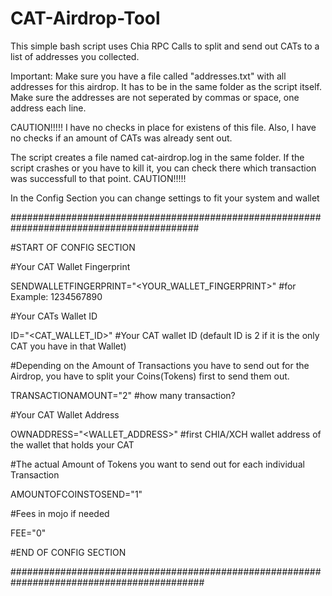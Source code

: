 # CAT-Airdrop-Tool
This simple bash script uses Chia RPC Calls to split and send out CATs to a list of addresses you collected.

Important:
Make sure you have a file called "addresses.txt" with all addresses for this airdrop. It has to be in the same folder as the script itself.
Make sure the addresses are not seperated by commas or space, one address each line.

CAUTION!!!!!
I have no checks in place for existens of this file. Also, I have no checks if an amount of CATs was already sent out.

The script creates a file named cat-airdrop.log in the same folder. If the script crashes or you have to kill it, you can check there which transaction was successfull to that point.
CAUTION!!!!!


In the Config Section you can change settings to fit your system and wallet

##########################################################################################

#START OF CONFIG SECTION

#Your CAT Wallet Fingerprint

SENDWALLETFINGERPRINT="<YOUR_WALLET_FINGERPRINT>" #for Example: 1234567890

#Your CATs Wallet ID

ID="<CAT_WALLET_ID>" #Your CAT wallet ID (default ID is 2 if it is the only CAT you have in that Wallet)

#Depending on the Amount of Transactions you have to send out for the Airdrop, you have to split your Coins(Tokens) first to send them out.

TRANSACTIONAMOUNT="2" #how many transaction?

#Your CAT Wallet Address

OWNADDRESS="<WALLET_ADDRESS>" #first CHIA/XCH wallet address of the wallet that holds your CAT

#The actual Amount of Tokens you want to send out for each individual Transaction

AMOUNTOFCOINSTOSEND="1"

#Fees in mojo if needed

FEE="0"

#END OF CONFIG SECTION

###########################################################################################
